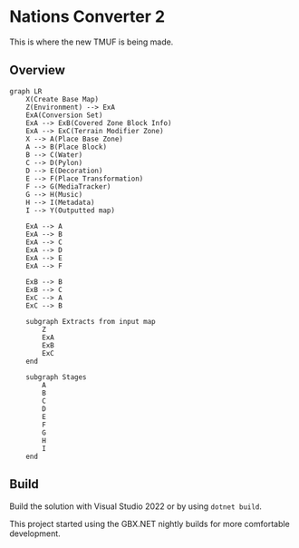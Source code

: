 # Nations Converter 2

This is where the new TMUF is being made.

## Overview

```mermaid
graph LR
    X(Create Base Map)
    Z(Environment) --> ExA
    ExA(Conversion Set)
    ExA --> ExB(Covered Zone Block Info)
    ExA --> ExC(Terrain Modifier Zone)
    X --> A(Place Base Zone)
    A --> B(Place Block)
    B --> C(Water)
    C --> D(Pylon)
    D --> E(Decoration)
    E --> F(Place Transformation)
    F --> G(MediaTracker)
    G --> H(Music)
    H --> I(Metadata)
    I --> Y(Outputted map)

    ExA --> A
    ExA --> B
    ExA --> C
    ExA --> D
    ExA --> E
    ExA --> F

    ExB --> B
    ExB --> C
    ExC --> A
    ExC --> B
    
    subgraph Extracts from input map
        Z
        ExA
        ExB
        ExC
    end

    subgraph Stages
        A
        B
        C
        D
        E
        F
        G
        H
        I
    end
```

## Build

Build the solution with Visual Studio 2022 or by using `dotnet build`.

This project started using the GBX.NET nightly builds for more comfortable development.

